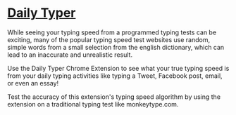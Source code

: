 # [Daily Typer](https://chrome.google.com/webstore/detail/daily-typer/pkafjlgablpiocffekncinpmfojicfgi)
While seeing your typing speed from a programmed typing tests can be exciting, many of the popular typing speed test websites use random, simple words from a small selection from the english dictionary, which can lead to an inaccurate and unrealistic result. 

Use the Daily Typer Chrome Extension to see what your true typing speed is from your daily typing activities like typing a Tweet, Facebook post, email, or even an essay! 

Test the accuracy of this extension's typing speed algorithm by using the extension on a traditional typing test like monkeytype.com.
